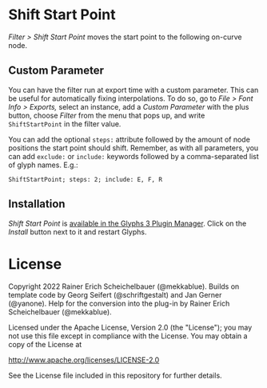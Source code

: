 # Shift Start Point

*Filter > Shift Start Point* moves the start point to the following on-curve node.

## Custom Parameter
 
You can have the filter run at export time with a custom parameter. This can be useful for automatically fixing interpolations. To do so, go to *File > Font Info > Exports,* select an instance, add a *Custom Parameter* with the plus button, choose *Filter* from the menu that pops up, and write `ShiftStartPoint` in the filter value. 

You can add the optional `steps:` attribute followed by the amount of node positions the start point should shift. Remember, as with all parameters, you can add `exclude:` or `include:` keywords followed by a comma-separated list of glyph names. E.g.:

    ShiftStartPoint; steps: 2; include: E, F, R

## Installation

*Shift Start Point* is [available in the Glyphs&nbsp;3 Plugin Manager](glyphsapp3://showplugin/Shift%20Start%20Point). Click on the *Install* button next to it and restart Glyphs.

# License

Copyright 2022 Rainer Erich Scheichelbauer (@mekkablue). Builds on template code by Georg Seifert (@schriftgestalt) and Jan Gerner (@yanone). Help for the conversion into the plug-in by Rainer Erich Scheichelbauer (@mekkablue).

Licensed under the Apache License, Version 2.0 (the "License");
you may not use this file except in compliance with the License.
You may obtain a copy of the License at

http://www.apache.org/licenses/LICENSE-2.0

See the License file included in this repository for further details.
